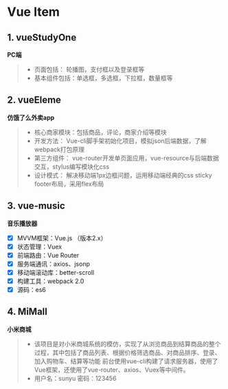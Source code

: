 # Vue Item
## 1. vueStudyOne  
**PC端**  
> * 页面包括： 轮播图，支付框以及登录框等 
> * 基本组件包括：单选框，多选框，下拉框，数量框等  

## 2. vueEleme  
**仿饿了么外卖app**  
> * 核心商家模块：包括商品，评论，商家介绍等模块
> * 开发方法： Vue-cli脚手架初始化项目，模拟json后端数据，了解webpack打包原理
> * 第三方组件： vue-router开发单页面应用，vue-resource与后端数据交互，stylus编写模块化css
> * 设计模式： 解决移动端1px边框问题，运用移动端经典的css sticky footer布局，采用flex布局  

## 3. vue-music  
**音乐播放器**  
- [x]  MVVM框架：Vue.js （版本2.x） 
- [x]  状态管理：Vuex
- [x]  前端路由：Vue Router
- [x]  服务端通讯：axios、jsonp
- [x]  移动端滚动库：better-scroll
- [x]  构建工具：webpack 2.0
- [x]  源码：es6

## 4. MiMall
**小米商城**
> * 该项目是对小米商城系统的模仿，实现了从浏览商品到结算商品的整个过程，其中包括了商品列表、根据价格筛选商品、对商品排序、登录、加入购物车、结算等功能 前台使用vue-cli构建了请求服务器，使用了Vue框架，还使用了vue-router、axios、Vuex等中间件。
> * 用户名：sunyu 密码：123456
